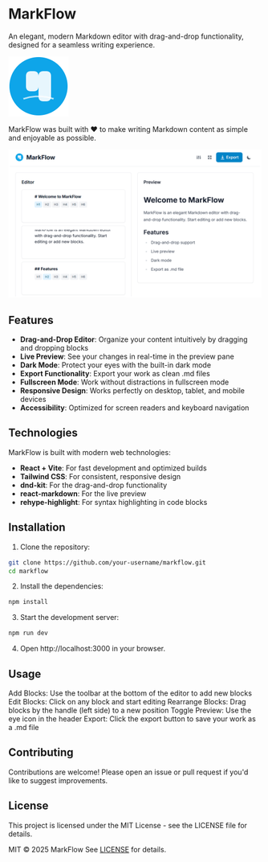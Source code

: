 # MarkFlow

An elegant, modern Markdown editor with drag-and-drop functionality, designed for a seamless writing experience.

![MarkFlow Logo](public/media/MarkFlow.png)

MarkFlow was built with ❤️ to make writing Markdown content as simple and enjoyable as possible.

![Screenshot](screenshot.png)


## Features

- **Drag-and-Drop Editor**: Organize your content intuitively by dragging and dropping blocks
- **Live Preview**: See your changes in real-time in the preview pane
- **Dark Mode**: Protect your eyes with the built-in dark mode
- **Export Functionality**: Export your work as clean .md files
- **Fullscreen Mode**: Work without distractions in fullscreen mode
- **Responsive Design**: Works perfectly on desktop, tablet, and mobile devices
- **Accessibility**: Optimized for screen readers and keyboard navigation


## Technologies

MarkFlow is built with modern web technologies:

- **React + Vite**: For fast development and optimized builds
- **Tailwind CSS**: For consistent, responsive design
- **dnd-kit**: For the drag-and-drop functionality
- **react-markdown**: For the live preview
- **rehype-highlight**: For syntax highlighting in code blocks


## Installation

1. Clone the repository:
```bash
git clone https://github.com/your-username/markflow.git
cd markflow
```

2. Install the dependencies:
```bash
npm install
```

3. Start the development server:
```bash
npm run dev
```

4. Open http://localhost:3000 in your browser.


## Usage

Add Blocks: Use the toolbar at the bottom of the editor to add new blocks
Edit Blocks: Click on any block and start editing
Rearrange Blocks: Drag blocks by the handle (left side) to a new position
Toggle Preview: Use the eye icon in the header
Export: Click the export button to save your work as a .md file


## Contributing

Contributions are welcome! Please open an issue or pull request if you'd like to suggest improvements.


## License

This project is licensed under the MIT License - see the LICENSE file for details.

MIT © 2025 MarkFlow
See [LICENSE](./LICENSE) for details.
